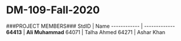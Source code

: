 # DM-109-Fall-2020
###PROJECT MEMBERS###
StdID | Name
------------ | -------------
**64413** | **Ali Muhammad** 
64071 | Talha Ahmed 
64271 | Ashar Khan
